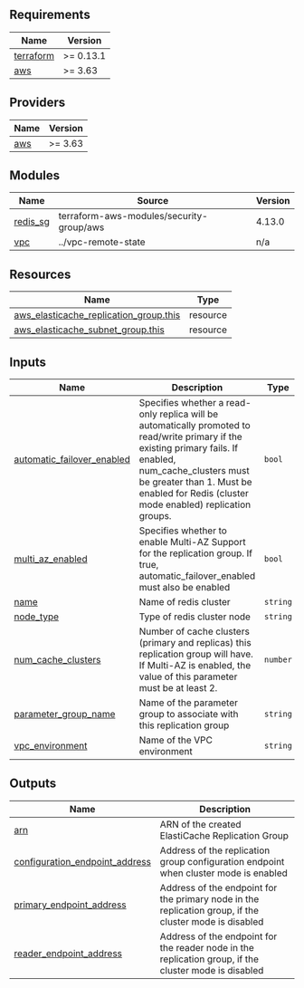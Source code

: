 ## Requirements

| Name | Version |
|------|---------|
| <a name="requirement_terraform"></a> [terraform](#requirement\_terraform) | >= 0.13.1 |
| <a name="requirement_aws"></a> [aws](#requirement\_aws) | >= 3.63 |

## Providers

| Name | Version |
|------|---------|
| <a name="provider_aws"></a> [aws](#provider\_aws) | >= 3.63 |

## Modules

| Name | Source | Version |
|------|--------|---------|
| <a name="module_redis_sg"></a> [redis\_sg](#module\_redis\_sg) | terraform-aws-modules/security-group/aws | 4.13.0 |
| <a name="module_vpc"></a> [vpc](#module\_vpc) | ../vpc-remote-state | n/a |

## Resources

| Name | Type |
|------|------|
| [aws_elasticache_replication_group.this](https://registry.terraform.io/providers/hashicorp/aws/latest/docs/resources/elasticache_replication_group) | resource |
| [aws_elasticache_subnet_group.this](https://registry.terraform.io/providers/hashicorp/aws/latest/docs/resources/elasticache_subnet_group) | resource |

## Inputs

| Name | Description | Type | Default | Required |
|------|-------------|------|---------|:--------:|
| <a name="input_automatic_failover_enabled"></a> [automatic\_failover\_enabled](#input\_automatic\_failover\_enabled) | Specifies whether a read-only replica will be automatically promoted to read/write primary if the existing primary fails. If enabled, num\_cache\_clusters must be greater than 1. Must be enabled for Redis (cluster mode enabled) replication groups. | `bool` | `true` | no |
| <a name="input_multi_az_enabled"></a> [multi\_az\_enabled](#input\_multi\_az\_enabled) | Specifies whether to enable Multi-AZ Support for the replication group. If true, automatic\_failover\_enabled must also be enabled | `bool` | `true` | no |
| <a name="input_name"></a> [name](#input\_name) | Name of redis cluster | `string` | n/a | yes |
| <a name="input_node_type"></a> [node\_type](#input\_node\_type) | Type of redis cluster node | `string` | `"cache.m4.large"` | no |
| <a name="input_num_cache_clusters"></a> [num\_cache\_clusters](#input\_num\_cache\_clusters) | Number of cache clusters (primary and replicas) this replication group will have. If Multi-AZ is enabled, the value of this parameter must be at least 2. | `number` | `2` | no |
| <a name="input_parameter_group_name"></a> [parameter\_group\_name](#input\_parameter\_group\_name) | Name of the parameter group to associate with this replication group | `string` | `"default.redis6.x.cluster.on"` | no |
| <a name="input_vpc_environment"></a> [vpc\_environment](#input\_vpc\_environment) | Name of the VPC environment | `string` | n/a | yes |

## Outputs

| Name | Description |
|------|-------------|
| <a name="output_arn"></a> [arn](#output\_arn) | ARN of the created ElastiCache Replication Group |
| <a name="output_configuration_endpoint_address"></a> [configuration\_endpoint\_address](#output\_configuration\_endpoint\_address) | Address of the replication group configuration endpoint when cluster mode is enabled |
| <a name="output_primary_endpoint_address"></a> [primary\_endpoint\_address](#output\_primary\_endpoint\_address) | Address of the endpoint for the primary node in the replication group, if the cluster mode is disabled |
| <a name="output_reader_endpoint_address"></a> [reader\_endpoint\_address](#output\_reader\_endpoint\_address) | Address of the endpoint for the reader node in the replication group, if the cluster mode is disabled |
